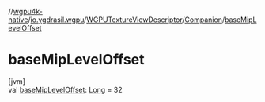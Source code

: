 //[wgpu4k-native](../../../../index.md)/[io.ygdrasil.wgpu](../../index.md)/[WGPUTextureViewDescriptor](../index.md)/[Companion](index.md)/[baseMipLevelOffset](base-mip-level-offset.md)

# baseMipLevelOffset

[jvm]\
val [baseMipLevelOffset](base-mip-level-offset.md): [Long](https://kotlinlang.org/api/core/kotlin-stdlib/kotlin/-long/index.html) = 32